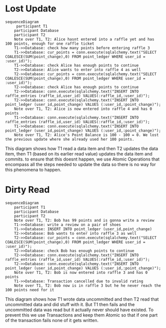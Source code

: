 # Lost Update

```mermaid
sequenceDiagram
     participant T1
    participant Database
    participant T2
    Note over T1, T2: Alice hasnt entered into a raffle yet and has 100 points, enough for one raffle ticket
    T1->>Database: check how many points before entering raffle 3
    T1->>Database: cur_points = conn.execute(sqlalchemy.text("SELECT COALESCE(SUM(point_change),0) FROM point_ledger WHERE user_id = :user_id)");
    T1->>Database: check Alice has enough points to continue
    T2->>Database: Alice wants to enter into raffle 4 as well
    T2->>Database: cur_points = conn.execute(sqlalchemy.text("SELECT COALESCE(SUM(point_change),0) FROM point_ledger WHERE user_id = :user_id)");
    T2->>Database: check Alice has enough points to continue
    T2->>Database: conn.execute(sqlalchemy.text("INSERT INTO raffle_entries (raffle_id,user_id) VALUES(:raffle_id,:user_id)");
    T2->>Database: conn.execute(sqlalchemy.text("INSERT INTO point_ledger (user_id,point_change) VALUES (:user_id,:point_change)");
    Note over T1, T2: Alice is now entered into raffle 4 and has 0 points
    T1->>Database: conn.execute(sqlalchemy.text("INSERT INTO raffle_entries (raffle_id,user_id) VALUES(:raffle_id,:user_id)");
    T1->>Database: conn.execute(sqlalchemy.text("INSERT INTO point_ledger (user_id,point_change) VALUES (:user_id,:point_change)");
    Note over T1, T2: Alice's Point Balance is 100 - 100 = 0. We lost the previous update where she already used her 100 points.
```
This diagram shows how T1 read a data item and then T2 updates the data item, then T1 (based on its earlier read value) updates the data item and commits. to ensure that this doesnt happen, we use Atomic Operations that encompass all the steps needed to update the data so there is no way for this phenomena to happen.

# Dirty Read

```mermaid
sequenceDiagram
    participant T1
    participant Database
    participant T2
    Note over T1, T2: Bob has 99 points and is gonna write a review
    T1->>Database: write a review on a pair of shoes
    T1->>Database: INSERT INTO point_ledger (user_id,point_change) 
    T2->>Database: Bob wants to enter into raffle 3 as well
    T2->>Database: cur_points = conn.execute(sqlalchemy.text("SELECT COALESCE(SUM(point_change),0) FROM point_ledger WHERE user_id = :user_id)");
    T2->>Database: check Bob has enough points to continue
    T2->>Database: conn.execute(sqlalchemy.text("INSERT INTO raffle_entries (raffle_id,user_id) VALUES(:raffle_id,:user_id)");
    T2->>Database: conn.execute(sqlalchemy.text("INSERT INTO point_ledger (user_id,point_change) VALUES (:user_id,:point_change)");
    Note over T1, T2: Bob is now entered into raffle 3 and has 0 points
    T1->>Database: Transaction cancelled due to invalid rating
    Note over T1, T2: Bob now is in raffle 3 but he he never reach the 100 points need for it
```

This diagram shows how T1 wrote data uncommitted and then T2 read that uncommitted data and did stuff with it. But T1 then fails and the uncommitted data was read but it actually never should have existed. To prevent this we use Transactions and keep them Atomic so that if one part of the transaction fails none of it gets written.
